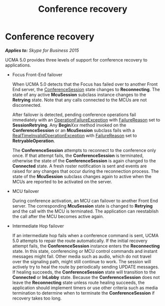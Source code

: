 ﻿---
title: Conference recovery
TOCTitle: Conference recovery
ms:assetid: a857410d-7f32-4850-9815-e0be658781b2
ms:mtpsurl: https://msdn.microsoft.com/en-us/library/Dn466073(v=office.16)
ms:contentKeyID: 65240008
ms.date: 07/27/2015
mtps_version: v=office.16
---

# Conference recovery


_**Applies to:** Skype for Business 2015_

UCMA 5.0 provides three levels of support for conference recovery to applications.

  - Focus Front-End failover
    
    When UCMA 5.0 detects that the Focus has failed over to another Front End server, the [ConferenceSession](https://msdn.microsoft.com/en-us/library/hh349315\(v=office.16\)) state changes to **Reconnecting**. The state of any active **McuSession** subclass instance changes to the **Retrying** state. Note that any calls connected to the MCUs are not disconnected.
    
    After failover is detected, pending conference operations fail immediately with an [OperationFailureException](https://msdn.microsoft.com/en-us/library/hh161725\(v=office.16\)) with [FailureReason](https://msdn.microsoft.com/en-us/library/hh381130\(v=office.16\)) set to **SessionRetrying**. Any **Begin***Xxx* method invoked on the **ConferenceSession** or an **McuSession** subclass fails with a [RealTimeInvalidOperationException](https://msdn.microsoft.com/en-us/library/hh349003\(v=office.16\)) with [FailureReason](https://msdn.microsoft.com/en-us/library/hh350167\(v=office.16\)) set to **RetryableOperation**.
    
    The **ConferenceSession** attempts to reconnect to the conference only once. If that attempt fails, the **ConferenceSession** is terminated, otherwise the state of the **ConferenceSession** is again changed to the **Connected** state. A fresh roster notification is sent and events are raised for any changes that occur during the reconnection process. The state of the **McuSession** subclass changes again to active when the MCUs are reported to be activated on the server.

  - MCU failover
    
    During conference activation, an MCU can failover to another Front End server. The corresponding **McuSession** state is changed to **Retrying** and the call with the MCU is terminated. The application can reestablish the call after the MCU becomes active again.

  - Intermediate Hop failover
    
    If an intermediate hop fails when a conference command is sent, UCMA 5.0 attempts to repair the route automatically. If the initial recovery attempt fails, the **ConferenceSession** instance enters the **Reconnecting** state. In this state, conferencing or MCU control commands and instant messages might fail. Other media such as audio, which do not travel over the signaling path, might still continue to work. The session will actively try to heal the route by periodically sending UPDATE messages. If healing succeeds, the **ConferenceSession** state will transition to the **Connected** or **InLobby** state. Because the **ConferenceSession** does not leave the **Reconnecting** state unless route healing succeeds, the application should implement timers or use other criteria such as media termination to determine when to terminate the **ConferenceSession** if recovery takes too long.


